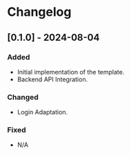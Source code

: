 # Changelog

## [0.1.0] - 2024-08-04
### Added
- Initial implementation of the template.
- Backend API Integration.

### Changed
- Login Adaptation.

### Fixed
- N/A
